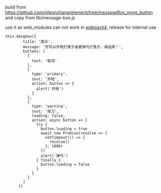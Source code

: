 build from https://github.com/njleonzhang/element/tree/messageBox_more_button
and copy from lib/message-box.js

use it as web_modules can not work in [webpack4](https://github.com/webpack/webpack/issues/7610), release for internal use


```
this.$msgbox({
        title: '提示',
        message: '您可以开枪打鬼子或者弹弓打鬼子，请选择！',
        buttons: [
          {
            text: '取消'
          },
          {
            type: 'primary',
            text: '开枪',
            action: button => {
              alert('开枪')
            }
          },
          {
            type: 'warning',
            text: '挥刀',
            loading: false,
            action: async button => {
              try {
                button.loading = true
                await new Promise(resolve => {
                  setTimeout(() => {
                    resolve()
                  }, 1000)
                })
                alert('弹弓')
              } finally {
                button.loading = false
              }
            }
          }
        ]
      })
```
